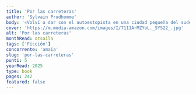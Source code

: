 ```yaml
---
title: 'Por las carreteras'
author: 'Sylvain Prudhomme'
body: '«Volví a dar con el autoestopista en una ciudad pequeña del sudeste de Francia, después de llevar años sin pensar en él. Lo hallé enamorado, asentado, era padre. Recordé todas las razones por las que, antaño, había decidido pedirle que saliera de mi vida. Llamé a su puerta. Conocí a Marie».'
cover: 'https://m.media-amazon.com/images/I/7111ArMZYoL._SY522_.jpg'
alt: 'Por las carreteras'
monthRead: otsaila
tags: ['Ficción']
concorrente: 'amaia'
slug: 'por-las-carreteras'
punti: 5
yearRead: 2025
type: book
pages: 242
featured: false
---
```

